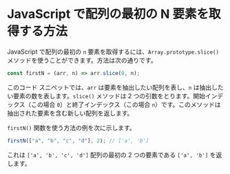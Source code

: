 # JavaScript で配列の最初の N 要素を取得する方法

JavaScript で配列の最初の `n` 要素を取得するには、`Array.prototype.slice()` メソッドを使うことができます。方法は次の通りです。

```js
const firstN = (arr, n) => arr.slice(0, n);
```

このコード スニペットでは、`arr` は要素を抽出したい配列を表し、`n` は抽出したい要素の数を表します。`slice()` メソッドは 2 つの引数をとります。開始インデックス（この場合 `0`）と終了インデックス（この場合 `n`）です。このメソッドは抽出された要素を含む新しい配列を返します。

`firstN()` 関数を使う方法の例を次に示します。

```js
firstN(["a", "b", "c", "d"], 2); // ['a', 'b']
```

これは `['a', 'b', 'c', 'd']` 配列の最初の 2 つの要素である `['a', 'b']` を返します。
